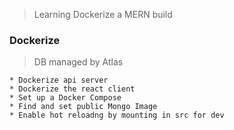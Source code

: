 
> Learning Dockerize a MERN build 


### Dockerize
> DB managed by Atlas
```
* Dockerize api server
* Dockerize the react client
* Set up a Docker Compose
* Find and set public Mongo Image
* Enable hot reloadng by mounting in src for dev
```